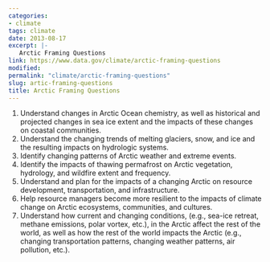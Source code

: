 ```yaml
---
categories:
- climate
tags: climate
date: 2013-08-17
excerpt: |-
   Arctic Framing Questions
link: https://www.data.gov/climate/arctic-framing-questions
modified:
permalink: "climate/arctic-framing-questions"
slug: artic-framing-questions
title: Arctic Framing Questions
---
```


1.	Understand changes in Arctic Ocean chemistry, as well as historical and projected changes in sea ice extent and the impacts of these changes on coastal communities.
2.	Understand the changing trends of melting glaciers, snow, and ice and the resulting impacts on hydrologic systems.
3.	Identify changing patterns of Arctic weather and extreme events.
4.	Identify the impacts of thawing permafrost on Arctic vegetation, hydrology, and wildfire extent and frequency.
5.	Understand and plan for the impacts of a changing Arctic on resource development, transportation, and infrastructure.
6.	Help resource managers become more resilient to the impacts of climate change on Arctic ecosystems, communities, and cultures.
7.	Understand how current and changing conditions, (e.g., sea-ice retreat, methane emissions, polar vortex, etc.), in the Arctic affect the rest of the world, as well as how the rest of the world impacts the Arctic (e.g., changing transportation patterns, changing weather patterns, air pollution, etc.).
